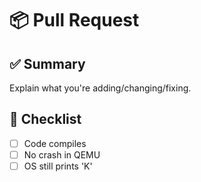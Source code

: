 # 📦 Pull Request

## ✅ Summary

Explain what you're adding/changing/fixing.

## 🔎 Checklist

- [ ] Code compiles
- [ ] No crash in QEMU
- [ ] OS still prints 'K'

